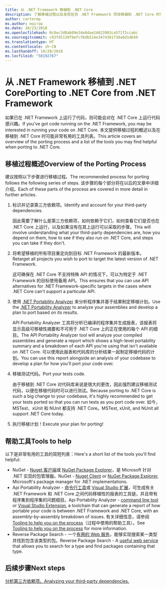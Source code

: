 ```yaml
---
title: 从 .NET Framework 移植到 .NET Core
description: 了解移植过程以及发现在将 .NET Framework 项目移植到 .NET Core 时可能有用的工具。
author: cartermp
ms.author: mairaw
ms.date: 10/23/2018
ms.openlocfilehash: 0c0ec3d8ab09e34e8dae24623903ca571f2cca6c
ms.sourcegitcommit: c93fd5139f9efcf6db514e3474301738a6d1d649
ms.translationtype: HT
ms.contentlocale: zh-CN
ms.lasthandoff: 10/28/2018
ms.locfileid: "50192767"
---
```

# <a name="porting-to-net-core-from-net-framework"></a><span data-ttu-id="92f35-103">从 .NET Framework 移植到 .NET Core</span><span class="sxs-lookup"><span data-stu-id="92f35-103">Porting to .NET Core from .NET Framework</span></span>

<span data-ttu-id="92f35-104">如果已在 .NET Framework 上运行了代码，则可能会对在 .NET Core 上运行代码感兴趣。</span><span class="sxs-lookup"><span data-stu-id="92f35-104">If you've got code running on the .NET Framework, you may be interested in running your code on .NET Core.</span></span>  <span data-ttu-id="92f35-105">本文提供移植过程的概述以及在移植到 .NET Core 时可能非常有用的工具列表。</span><span class="sxs-lookup"><span data-stu-id="92f35-105">This article covers an overview of the porting process and a list of the tools you may find helpful when porting to .NET Core.</span></span>

## <a name="overview-of-the-porting-process"></a><span data-ttu-id="92f35-106">移植过程概述</span><span class="sxs-lookup"><span data-stu-id="92f35-106">Overview of the Porting Process</span></span>

<span data-ttu-id="92f35-107">建议按照以下步骤进行移植过程。</span><span class="sxs-lookup"><span data-stu-id="92f35-107">The recommended process for porting follows the following series of steps.</span></span>  <span data-ttu-id="92f35-108">该步骤的每个部分将在以后的文章中详细介绍。</span><span class="sxs-lookup"><span data-stu-id="92f35-108">Each of these parts of the process are covered in more detail in further articles.</span></span>

1. <span data-ttu-id="92f35-109">标识并记录第三方依赖项。</span><span class="sxs-lookup"><span data-stu-id="92f35-109">Identify and account for your third-party dependencies.</span></span>

   <span data-ttu-id="92f35-110">因此需要了解什么是第三方依赖项，如何依赖于它们，如何查看它们是否也在 .NET Core 上运行，以及如果没有在其上运行可以采取的步骤。</span><span class="sxs-lookup"><span data-stu-id="92f35-110">This will involve understanding what your third-party dependencies are, how you depend on them, how to see if they also run on .NET Core, and steps you can take if they don't.</span></span>
   
2. <span data-ttu-id="92f35-111">将希望移植的所有项目重定向到目标 .NET Framework 的最新版本。</span><span class="sxs-lookup"><span data-stu-id="92f35-111">Retarget all projects you wish to port to target the latest version of .NET Framework.</span></span>

   <span data-ttu-id="92f35-112">这可确保在 .NET Core 不支持特殊 API 的情况下，可以为特定于 .NET Framework 的目标使用备用 API。</span><span class="sxs-lookup"><span data-stu-id="92f35-112">This ensures that you can use API alternatives for .NET Framework-specific targets in the cases where .NET Core can't support a particular API.</span></span>
   
3. <span data-ttu-id="92f35-113">使用 [.NET Portability Analyzer](../../standard/analyzers/portability-analyzer.md) 来分析程序集并基于结果制定移植计划。</span><span class="sxs-lookup"><span data-stu-id="92f35-113">Use the [.NET Portability Analyzer](../../standard/analyzers/portability-analyzer.md) to analyze your assemblies and develop a plan to port based on its results.</span></span>

   <span data-ttu-id="92f35-114">API Portability Analyzer 工具将分析已编译的程序集并生成报表，该报表将显示高级可移植性摘要和不可用于 .NET Core 上的正在使用的每个 API 的细目。</span><span class="sxs-lookup"><span data-stu-id="92f35-114">The API Portability Analyzer tool will analyze your compiled assemblies and generate a report which shows a high-level portability summary and a breakdown of each API you're using that isn't available on .NET Core.</span></span>  <span data-ttu-id="92f35-115">可以使用此报表和代码库的分析结果一起制定移植代码的计划。</span><span class="sxs-lookup"><span data-stu-id="92f35-115">You can use this report alongside an analysis of your codebase to develop a plan for how you'll port your code over.</span></span>
   
4. <span data-ttu-id="92f35-116">移植测试代码。</span><span class="sxs-lookup"><span data-stu-id="92f35-116">Port your tests code.</span></span>

   <span data-ttu-id="92f35-117">由于移植到 .NET Core 对代码库来说是很大的更改，因此强烈建议移植测试代码，以便在移植代码时可以进行测试。</span><span class="sxs-lookup"><span data-stu-id="92f35-117">Because porting to .NET Core is such a big change to your codebase, it's highly recommended to get your tests ported so that you can run tests as you port code over.</span></span>  <span data-ttu-id="92f35-118">如今，MSTest、xUnit 和 NUnit 都支持 .NET Core。</span><span class="sxs-lookup"><span data-stu-id="92f35-118">MSTest, xUnit, and NUnit all support .NET Core today.</span></span>
   
6. <span data-ttu-id="92f35-119">执行移植计划！</span><span class="sxs-lookup"><span data-stu-id="92f35-119">Execute your plan for porting!</span></span>

## <a name="tools-to-help"></a><span data-ttu-id="92f35-120">帮助工具</span><span class="sxs-lookup"><span data-stu-id="92f35-120">Tools to help</span></span>

<span data-ttu-id="92f35-121">以下是非常有用的工具的简短列表：</span><span class="sxs-lookup"><span data-stu-id="92f35-121">Here's a short list of the tools you'll find helpful:</span></span>

* <span data-ttu-id="92f35-122">NuGet - [Nuget 客户端](https://dist.nuget.org/index.html)或 [NuGet Package Explorer](https://github.com/NuGetPackageExplorer/NuGetPackageExplorer)，是 Microsoft 针对 .NET 实现的包管理器。</span><span class="sxs-lookup"><span data-stu-id="92f35-122">NuGet - [Nuget Client](https://dist.nuget.org/index.html) or [NuGet Package Explorer](https://github.com/NuGetPackageExplorer/NuGetPackageExplorer), Microsoft's package manager for .NET implementations.</span></span>
* <span data-ttu-id="92f35-123">Api Portability Analyzer - [命令行工具](https://github.com/Microsoft/dotnet-apiport/releases)或 [Visual Studio 扩展](https://visualstudiogallery.msdn.microsoft.com/1177943e-cfb7-4822-a8a6-e56c7905292b)，可生成有关 .NET Framework 和 .NET Core 之间代码移植性的报表的工具链，并且带有程序集到程序集的问题细目。</span><span class="sxs-lookup"><span data-stu-id="92f35-123">Api Portability Analyzer - [command line tool](https://github.com/Microsoft/dotnet-apiport/releases) or [Visual Studio Extension](https://visualstudiogallery.msdn.microsoft.com/1177943e-cfb7-4822-a8a6-e56c7905292b), a toolchain that can generate a report of how portable your code is between .NET Framework and .NET Core, with an assembly-by-assembly breakdown of issues.</span></span>  <span data-ttu-id="92f35-124">有关详细信息，请参阅 [Tooling to help you on the process](https://github.com/Microsoft/dotnet-apiport/blob/master/docs/HowTo/)（过程中使用的帮助工具）。</span><span class="sxs-lookup"><span data-stu-id="92f35-124">See [Tooling to help you on the process](https://github.com/Microsoft/dotnet-apiport/blob/master/docs/HowTo/) for more information.</span></span>
* <span data-ttu-id="92f35-125">Reverse Package Search - 一个[有用的 Web 服务](https://packagesearch.azurewebsites.net)，能够实现搜索某一类型并找到包含该类型的包。</span><span class="sxs-lookup"><span data-stu-id="92f35-125">Reverse Package Search - A [useful web service](https://packagesearch.azurewebsites.net) that allows you to search for a type and find packages containing that type.</span></span>

## <a name="next-steps"></a><span data-ttu-id="92f35-126">后续步骤</span><span class="sxs-lookup"><span data-stu-id="92f35-126">Next steps</span></span>

[<span data-ttu-id="92f35-127">分析第三方依赖项。</span><span class="sxs-lookup"><span data-stu-id="92f35-127">Analyzing your third-party dependencies.</span></span>](third-party-deps.md)
   
